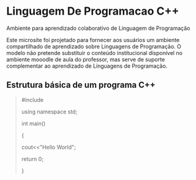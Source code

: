 # Linguagem De Programacao C++
Ambiente para aprendizado colaborativo de Linguagem de Programação

<p>
Este microsite foi projetado para fornecer aos usuários um ambiente compartilhado de aprendizado sobre Linguagens de Programação. O modelo não pretende substituir o conteúdo institucional disponível no ambiente mooodle de aula do professor, mas serve de suporte complementar ao aprendizado de Linguagens de Programação.<br />
</p>

## Estrutura básica de um programa C++
<blockquote>
  <p>   #include<iostream>  </p> 
  <p>   using namespace std;  </p> 
  <p>   int main()  </p> 
  <p>   {   </p> 
  <p>       cout<<"Hello World";   </p> 
  </p>      return 0; </p>
  </p>  }   </p>
</blockquote>
